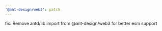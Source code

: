 ```yaml
---
'@ant-design/web3': patch
---
```


fix: Remove antd/lib import from @ant-design/web3 for better esm support
